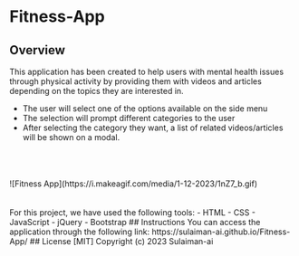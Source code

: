 # Fitness-App
## Overview
This application has been created to help users with mental health issues through physical activity by providing them with videos and articles depending on the topics they are interested in.
- The user will select one of the options available on the side menu
- The selection will prompt different categories to the user
- After selecting the category they want, a list of related videos/articles will be shown on a modal.
<br />
<br />
<br />
![Fitness App](https://i.makeagif.com/media/1-12-2023/1nZ7_b.gif)
<br />
<br />
<br />
For this project, we have used the following tools:
- HTML
- CSS
- JavaScript
- jQuery
- Bootstrap
## Instructions
You can access the application through the following link: https://sulaiman-ai.github.io/Fitness-App/
## License
[MIT] Copyright (c) 2023 Sulaiman-ai

